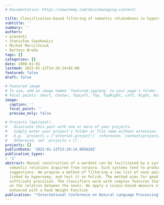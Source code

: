 ```yaml
---
# Documentation: https://wowchemy.com/docs/managing-content/

title: Classification-based filtering of semantic relatedness in hypernymy extraction
subtitle: ''
summary: ''
authors:
- piasecki
- Stanisław Szpakowicz
- Michał Marci\ŉczuk
- Bartosz Broda
tags: []
categories: []
date: 2008-01-01
lastmod: 2022-01-12T14:29:14+01:00
featured: false
draft: false

# Featured image
# To use, add an image named `featured.jpg/png` to your page's folder.
# Focal points: Smart, Center, TopLeft, Top, TopRight, Left, Right, BottomLeft, Bottom, BottomRight.
image:
  caption: ''
  focal_point: ''
  preview_only: false

# Projects (optional).
#   Associate this post with one or more of your projects.
#   Simply enter your project's folder or file name without extension.
#   E.g. `projects = ["internal-project"]` references `content/project/deep-learning/index.md`.
#   Otherwise, set `projects = []`.
projects: []
publishDate: '2022-01-12T13:29:14.085628Z'
publication_types:
- '1'
abstract: Manual construction of a wordnet can be facilitated by a system that suggests
  semantic relations acquired from corpora. Such systems tend to produce many wrong
  suggestions. We propose a method of filtering a raw list of noun pairs potentially
  linked by hypernymy, and test it on Polish. The method aims for good recall and
  sufficient precision. The classifiers work with complex features that give clues
  on the relation between the nouns. We apply a corpus-based measure of semantic relatedness
  enhanced with a Rank Weight Function
publication: '*International Conference on Natural Language Processing*'
---
```

